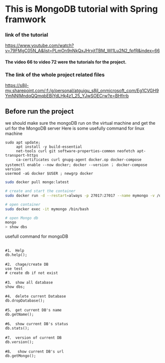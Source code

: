 # This is MongoDB tutorial with Spring framwork

### link of the tutorial
https://www.youtube.com/watch?v=79FMgC05N_A&list=PLmOn9nNkQxJHrxjtTBM_WI1Lu2N2_fpfR&index=66
#### The video 66 to video 72 were the tutorials for the project.

### The link of the whole project related files
https://s8jl-my.sharepoint.com/:f:/g/personal/atguigu_s8jl_onmicrosoft_com/Eg1CVGH9YmNNlMndqQQmqbEBiYdLHk4z1_25_YJwSOECrw?e=BHfrrb

## Before run the project 
we should make sure the mongoDB run on the virtual machine and get the url for the MongoDB server
Here is some usefully command for linux machine
```shell
sudo apt update;
	 apt install -y build-essential 
	 net-tools curl git software-properties-common neofetch apt-transport-https 
	 ca-certificates curl gnupg-agent docker.op docker-compose
systemctl enable --now docker; docker --version ； docker-compose version
usermod -aG docker $USER ; newgrp docker 
```

```bash
sudo docker pull mongo:latest

# create and start the container
sudo docker run -d --restart=always -p 27017:27017 --name mymongo -v /data/db:/data/db -d mongo

# open container
sudo docker exec -it mymongo /bin/bash 

# open Mongo db
mongo 
> show dbs
```

usefull command for mongoDB
```shell

#1、 Help
db.help();

#2、 chage/create DB
use test
# create db if not exist

#3、 show all database 
show dbs;

#4、 delete current Database
db.dropDatabase();

#5、 get current DB's name
db.getName();

#6、 show current DB's status
db.stats();

#7、 version of current DB
db.version();

#8、  show current DB's url
db.getMongo();


```